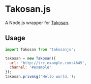 # Takosan.js

A Node.js wrapper for [Takosan](https://github.com/kentaro/takosan).

## Usage

```js
import Takosan from 'takosanjs';

takosan = new Takosan({
  url: 'http://irc.example.com:4649',
  channel: '#example'
});
takosan.privmsg('Hello world.');
```
